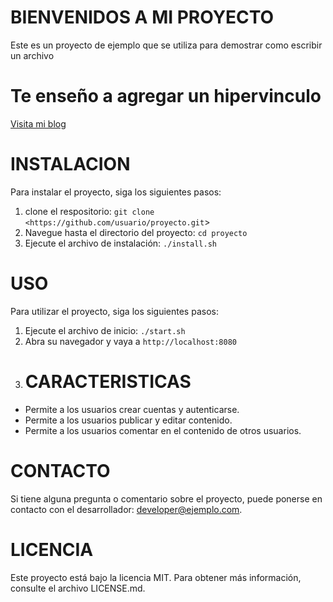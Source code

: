 # BIENVENIDOS A MI PROYECTO
Este es un proyecto de ejemplo que se utiliza para demostrar como escribir un archivo
# Te enseño a agregar un hipervinculo
[Visita mi blog](https://www.youtube.com)
# INSTALACION
Para instalar el proyecto, siga los siguientes pasos:

1. clone el respositorio: `git clone <https://github.com/usuario/proyecto.git`>
2. Navegue hasta el directorio del proyecto: `cd proyecto`
3. Ejecute el archivo de instalación: `./install.sh`
# USO
Para utilizar el proyecto, siga los siguientes pasos:

1. Ejecute el archivo de inicio: `./start.sh`
2. Abra su navegador y vaya a `http://localhost:8080`
3. # CARACTERISTICAS
- Permite a los usuarios crear cuentas y autenticarse.
- Permite a los usuarios publicar y editar contenido.
- Permite a los usuarios comentar en el contenido de otros usuarios.
# CONTACTO
Si tiene alguna pregunta o comentario sobre el proyecto, puede ponerse
en contacto con el desarrollador: developer@ejemplo.com.
# LICENCIA
Este proyecto está bajo la licencia MIT. Para obtener más información,
consulte el archivo LICENSE.md.
